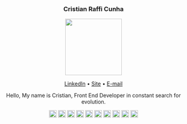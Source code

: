 <h3 align="center">Cristian Raffi Cunha</h3>
<p align="center">
  <img width="150px" src="https://i.imgur.com/Y8ksfgm.png"/>
</p>
<p align="center">
  <a href="https://www.linkedin.com/in/cristian-raffi-cunha-a18b27167/">LinkedIn</a> •
  <a href="https://cristiancunha.me">Site</a> •
  <a href="mailto:contato@cristiancunha.me">E-mail</a> 
</p>

<p align="center">
Hello, My name is Cristian, Front End Developer in constant search for evolution.
</p>

<p align="center"><img src="https://devicons.github.io/devicon/devicon.git/icons/react/react-original-wordmark.svg" alt="react" width="20" height="20"/> <img src="https://devicons.github.io/devicon/devicon.git/icons/c/c-original.svg" alt="c" width="20" height="20"/> <img src="https://devicons.github.io/devicon/devicon.git/icons/css3/css3-original-wordmark.svg" alt="css3" width="20" height="20"/> <img src="https://devicons.github.io/devicon/devicon.git/icons/html5/html5-original-wordmark.svg" alt="html5" width="20" height="20"/> <img src="https://devicons.github.io/devicon/devicon.git/icons/javascript/javascript-original.svg" alt="javascript" width="20" height="20"/> <img src="https://devicons.github.io/devicon/devicon.git/icons/mysql/mysql-original-wordmark.svg" alt="mysql" width="20" height="20"/> <img src="https://devicons.github.io/devicon/devicon.git/icons/php/php-original.svg" alt="php" width="20" height="20"/> <img src="https://devicons.github.io/devicon/devicon.git/icons/postgresql/postgresql-original-wordmark.svg" alt="postgresql" width="20" height="20"/> <img src="https://devicons.github.io/devicon/devicon.git/icons/nodejs/nodejs-original-wordmark.svg" alt="nodejs" width="20" height="20"/> <img src="https://devicons.github.io/devicon/devicon.git/icons/linux/linux-original.svg" alt="linux" width="20" height="20"/></p><img width="0" align="center" src="https://github-readme-stats.vercel.app/api/top-langs/?username=crcunha&layout=compact&hide=html" alt="crcunha" /> 
